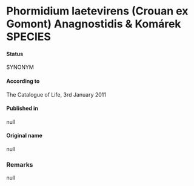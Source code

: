 # Phormidium laetevirens (Crouan ex Gomont) Anagnostidis & Komárek SPECIES

#### Status
SYNONYM

#### According to
The Catalogue of Life, 3rd January 2011

#### Published in
null

#### Original name
null

### Remarks
null